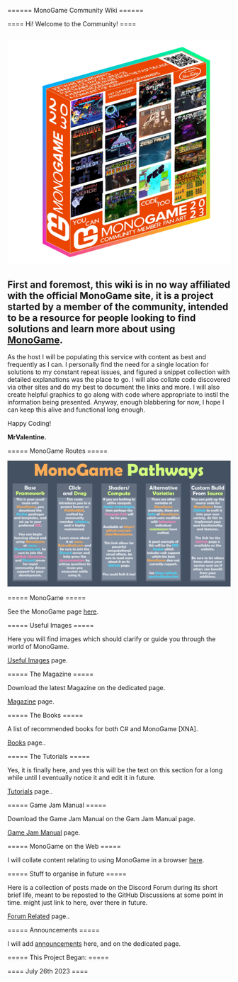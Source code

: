 ====== MonoGame Community Wiki ======


==== Hi! Welcome to the Community! ====

![MonoGame Logo](../../content/monogame_box_art_fixed.webp)
----
First and foremost, this wiki is in no way affiliated with the official MonoGame site, it is a project started by a member of the community, intended to be a resource for people looking to find solutions and learn more about using [MonoGame](monogame/monogame.md).
----

As the host I will be populating this service with content as best and frequently as I can.
I personally find the need for a single location for solutions to my constant repeat issues, and figured a snippet collection with detailed explanations was the place to go.
I will also collate code discovered via other sites and do my best to document the links and more.
I will also create helpful graphics to go along with code where appropriate to instil the information being presented.
Anyway, enough blabbering for now, I hope I can keep this alive and functional long enough.

Happy Coding!

**MrValentine.**

===== MonoGame Routes =====

![MonoGame Logo](../../content/monogame_routes.png)

===== MonoGame =====

See the MonoGame page [here](monogame/monogame.md).

===== Useful Images =====

Here you will find images which should clarify or guide you through the world of MonoGame.

[Useful Images](usefulimages/usefulimages.md) page.

===== The Magazine =====

Download the latest Magazine on the dedicated page.

[Magazine](magazine/magazine.md) page.

===== The Books =====

A list of recommended books for both C# and MonoGame [XNA].

[Books](books/books.md) page..

===== The Tutorials =====

Yes, it is finally here, and yes this will be the text on this section for a long while until I eventually notice it and edit it in future.

[Tutorials](tutorials/tutorials.md) page..

===== Game Jam Manual =====

Download the Game Jam Manual on the Gam Jam Manual page.

[Game Jam Manual](gamejammanual/gamejammanual.md) page.

===== MonoGame on the Web =====

I will collate content relating to using MonoGame in a browser [here](monogame/monogameontheweb.md).

===== Stuff to organise in future =====

Here is a collection of posts made on the Discord Forum during its short brief life, meant to be reposted to the GitHub Discussions at some point in time. might just link to here, over there in future.

[Forum Related](forum_related.md) page..

===== Announcements =====

I will add [announcements](announcements/announcements.md) here, and on the dedicated page.


===== This Project Began: =====

==== July 26th 2023 ====